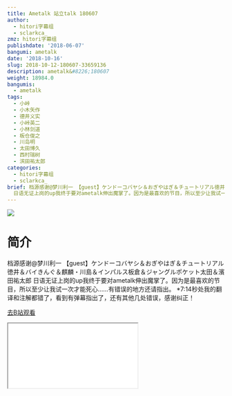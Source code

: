 ```yaml
---
title: Ametalk 站立talk 180607
author:
  - hitori字幕组
  - sclarkca_
zmz: hitori字幕组
publishdate: '2018-06-07'
bangumi: ametalk
date: '2018-10-16'
slug: 2018-10-12-180607-33659136
description: ametalk&#8226;180607
weight: 18984.0
bangumis:
  - ametalk
tags:
  - 小峠
  - 小木矢作
  - 德井义实
  - 小峠英二
  - 小林剑道
  - 板仓俊之
  - 川岛明
  - 太田博久
  - 西村瑞树
  - 滨田祐太郎
categories:
  - hitori字幕组
  - sclarkca_
brief: 档源感谢@梦川利一 【guest】ケンドーコバヤシ＆おぎやはぎ＆チュートリアル徳井＆バイきんぐ＆麒麟・川島＆インパルス板倉＆ジャングルポケット太田＆濱田祐太郎
  日语无证上岗的up我终于要对ametalk伸出魔掌了。因为是最喜欢的节目，所以至少让我试一次才能死心……有错误的地方还请指出。 *7:14秒处我的翻译和注解都错了，看到有弹幕指出了，还有其他几处错误，感谢纠正！
---
```

![](https://i.imgur.com/mm1gd65.jpg)
# 简介  
档源感谢@梦川利一
【guest】ケンドーコバヤシ＆おぎやはぎ＆チュートリアル徳井＆バイきんぐ＆麒麟・川島＆インパルス板倉＆ジャングルポケット太田＆濱田祐太郎
日语无证上岗的up我终于要对ametalk伸出魔掌了。因为是最喜欢的节目，所以至少让我试一次才能死心……有错误的地方还请指出。
*7:14秒处我的翻译和注解都错了，看到有弹幕指出了，还有其他几处错误，感谢纠正！  

[去B站观看](https://www.bilibili.com/video/av33659136/)
<div class ="resp-container"><iframe class="testiframe" src="//player.bilibili.com/player.html?aid=33659136"", scrolling="no", allowfullscreen="true" > </iframe></div> 
